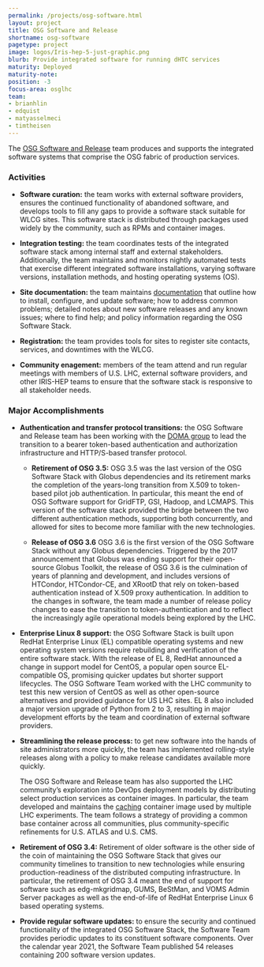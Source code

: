 ```yaml
---
permalink: /projects/osg-software.html
layout: project
title: OSG Software and Release
shortname: osg-software
pagetype: project
image: logos/Iris-hep-5-just-graphic.png
blurb: Provide integrated software for running dHTC services
maturity: Deployed
maturity-note:
position: -3
focus-area: osglhc
team:
- brianhlin
- edquist
- matyasselmeci
- timtheisen
---
```


The [OSG Software and Release](https://opensciencegrid.org/technology/) team produces and supports the integrated
software systems that comprise the OSG fabric of production services.

### Activities

-   **Software curation:** the team works with external software providers, ensures the continued functionality of
    abandoned software, and develops tools to fill any gaps to provide a software stack suitable for WLCG sites.
    This software stack is distributed through packages used widely by the community, such as RPMs and container images.

-   **Integration testing:** the team coordinates tests of the integrated software stack among internal staff and
    external stakeholders.
    Additionally, the team maintains and monitors nightly automated tests that exercise different integrated software
    installations, varying software versions, installation methods, and hosting operating systems (OS).

-   **Site documentation:** the team maintains [documentation](https://opensciencegrid.org/docs/) that outline how to
    install, configure, and update software; how to address common problems; detailed notes about new software releases
    and any known issues; where to find help; and policy information regarding the OSG Software Stack.

-   **Registration:** the team provides tools for sites to register site contacts, services, and downtimes with the WLCG.

-   **Community enagement:** members of the team attend and run regular meetings with members of U.S. LHC, external
    software providers, and other IRIS-HEP teams to ensure that the software stack is responsive to all stakeholder needs.

### Major Accomplishments

-   **Authentication and transfer protocol transitions:** the OSG Software and Release team has been working with the
    [DOMA group](../focus-area/doma.md) to lead the transition to a bearer token-based authentication and authorization
    infrastructure and HTTP/S-based transfer protocol.

    -   **Retirement of OSG 3.5:** OSG 3.5 was the last version of the OSG Software Stack with Globus dependencies
        and its retirement marks the completion of the years-long transition from X.509 to token-based pilot job
        authentication.
        In particular, this meant the end of OSG Software support for GridFTP, GSI, Hadoop, and LCMAPS.
        This version of the software stack provided the bridge between the two different authentication methods,
        supporting both concurrently, and allowed for sites to become more familiar with the new technologies.

    -   **Release of OSG 3.6** OSG 3.6 is the first version of the OSG Software Stack without any Globus
        dependencies.
        Triggered by the 2017 announcement that Globus was ending support for their open-source Globus Toolkit, the
        release of OSG 3.6 is the culmination of years of planning and development, and includes versions of HTCondor,
        HTCondor-CE, and XRootD that rely on token-based authentication instead of X.509 proxy authentication.
        In addition to the changes in software, the team made a number of release policy changes to ease the transition
        to token-authentication and to reflect the increasingly agile operational models being explored by the LHC.

-   **Enterprise Linux 8 support:** the OSG Software Stack is built upon RedHat Enterprise Linux (EL) compatible
    operating systems and new operating system versions require rebuilding and verification of the entire software
    stack.
    With the release of EL 8, RedHat announced a change in support model for CentOS, a popular open source EL-compatible
    OS, promising quicker updates but shorter support lifecycles.
    The OSG Software Team worked with the LHC community to test this new version of CentOS as well as other open-source
    alternatives and provided guidance for US LHC sites.
    EL 8 also included a major version upgrade of Python from 2 to 3, resulting in major development efforts by the team
    and coordination of external software providers.

-   **Streamlining the release process:** to get new software into the hands of site administrators more quickly, the
    team has implemented rolling-style releases along with a policy to make release candidates available more quickly.

    The OSG Software and Release team has also supported the LHC community’s exploration into DevOps deployment models
    by distributing select production services as container images.
    In particular, the team developed and maintains the [caching](caching.md) container image used by multiple LHC
    experiments.
    The team follows a strategy of providing a common base container across all communities, plus community-specific
    refinements for U.S. ATLAS and U.S. CMS.

-   **Retirement of OSG 3.4:** Retirement of older software is the other side of the coin of maintaining the OSG
    Software Stack that gives our community timelines to transition to new technologies while ensuring
    production-readiness of the distributed computing infrastructure. In particular, the retirement of OSG 3.4 meant the
    end of support for software such as edg-mkgridmap, GUMS, BeStMan, and VOMS Admin Server packages as well as the
    end-of-life of RedHat Enterprise Linux 6 based operating systems.

-   **Provide regular software updates:** to ensure the security and continued functionality of the integrated OSG
    Software Stack, the Software Team provides periodic updates to its constituent software components.
    Over the calendar year 2021, the Software Team published 54 releases containing 200 software version updates.
